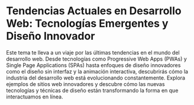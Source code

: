 # Tendencias Actuales en Desarrollo Web: Tecnologías Emergentes y Diseño Innovador
Este tema te lleva a un viaje por las últimas tendencias en el mundo del desarrollo web. Desde tecnologías como Progressive Web Apps (PWAs) y Single Page Applications (SPAs) hasta enfoques de diseño innovadores como el diseño sin interfaz y la animación interactiva, descubrirás cómo la industria del desarrollo web está evolucionando constantemente. Explora ejemplos de sitios web innovadores y descubre cómo las nuevas tecnologías y técnicas de diseño están transformando la forma en que interactuamos en línea.